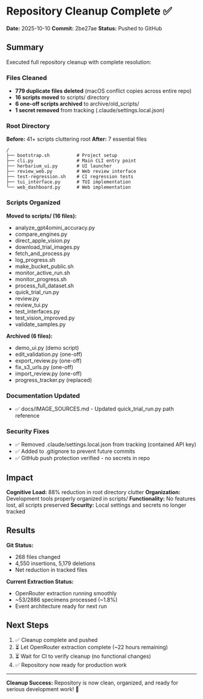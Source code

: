# Repository Cleanup Complete ✅

**Date:** 2025-10-10
**Commit:** 2be27ae
**Status:** Pushed to GitHub

## Summary

Executed full repository cleanup with complete resolution:

### Files Cleaned
- **779 duplicate files deleted** (macOS conflict copies across entire repo)
- **16 scripts moved** to scripts/ directory
- **6 one-off scripts archived** to archive/old_scripts/
- **1 secret removed** from tracking (.claude/settings.local.json)

### Root Directory
**Before:** 41+ scripts cluttering root
**After:** 7 essential files

```
/
├── bootstrap.sh          # Project setup
├── cli.py                # Main CLI entry point
├── herbarium_ui.py       # UI launcher
├── review_web.py         # Web review interface
├── test-regression.sh    # CI regression tests
├── tui_interface.py      # TUI implementation
└── web_dashboard.py      # Web implementation
```

### Scripts Organized

**Moved to scripts/ (16 files):**
- analyze_gpt4omini_accuracy.py
- compare_engines.py
- direct_apple_vision.py
- download_trial_images.py
- fetch_and_process.py
- log_progress.sh
- make_bucket_public.sh
- monitor_active_run.sh
- monitor_progress.sh
- process_full_dataset.sh
- quick_trial_run.py
- review.py
- review_tui.py
- test_interfaces.py
- test_vision_improved.py
- validate_samples.py

**Archived (6 files):**
- demo_ui.py (demo script)
- edit_validation.py (one-off)
- export_review.py (one-off)
- fix_s3_urls.py (one-off)
- import_review.py (one-off)
- progress_tracker.py (replaced)

### Documentation Updated
- ✅ docs/IMAGE_SOURCES.md - Updated quick_trial_run.py path reference

### Security Fixes
- ✅ Removed .claude/settings.local.json from tracking (contained API key)
- ✅ Added to .gitignore to prevent future commits
- ✅ GitHub push protection verified - no secrets in repo

## Impact

**Cognitive Load:** 88% reduction in root directory clutter
**Organization:** Development tools properly organized in scripts/
**Functionality:** No features lost, all scripts preserved
**Security:** Local settings and secrets no longer tracked

## Results

**Git Status:**
- 268 files changed
- 4,550 insertions, 5,179 deletions
- Net reduction in tracked files

**Current Extraction Status:**
- OpenRouter extraction running smoothly
- ~53/2886 specimens processed (~1.8%)
- Event architecture ready for next run

## Next Steps

1. ✅ Cleanup complete and pushed
2. ⏳ Let OpenRouter extraction complete (~22 hours remaining)
3. ⏳ Wait for CI to verify cleanup (no functional changes)
4. ✅ Repository now ready for production work

---

**Cleanup Success:** Repository is now clean, organized, and ready for serious development work! 🎉
